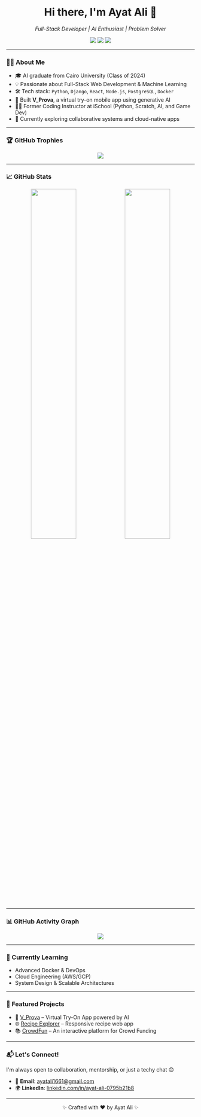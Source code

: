 <h1 align="center">Hi there, I'm Ayat Ali 👋</h1>

<p align="center">
  <i> Full-Stack Developer | AI Enthusiast | Problem Solver</i>
</p>

<p align="center">
  <a href="mailto:ayatali1661@gmail.com"><img src="https://img.shields.io/badge/email-D14836?style=for-the-badge&logo=gmail&logoColor=white"/></a>
  <a href="https://www.linkedin.com/in/ayat-ali-0795b21b8/"><img src="https://img.shields.io/badge/linkedin-0077B5?style=for-the-badge&logo=linkedin&logoColor=white"/></a>
  <a href="https://github.com/Ayat166"><img src="https://img.shields.io/github/followers/ayatali?label=Follow&style=social"/></a>
</p>

---

### 👩‍💻 About Me
- 🎓 AI graduate from Cairo University (Class of 2024)
- 💡 Passionate about Full-Stack Web Development & Machine Learning
- 🛠️ Tech stack: `Python`, `Django`, `React`, `Node.js`, `PostgreSQL`, `Docker`
- 📱 Built **V_Prova**, a virtual try-on mobile app using generative AI
- 👩‍🏫 Former Coding Instructor at iSchool (Python, Scratch, AI, and Game Dev)
- 🚀 Currently exploring collaborative systems and cloud-native apps

---

### 🏆 GitHub Trophies

<p align="center">
  <img src="https://github-profile-trophy.vercel.app/?username=ayatali&theme=gruvbox&no-frame=true&no-bg=true&margin-w=4"/>
</p>

---

### 📈 GitHub Stats

<p align="center">
  <img src="https://github-readme-stats.vercel.app/api?username=ayatali&show_icons=true&theme=tokyonight" width="49%"/>
  <img src="https://github-readme-streak-stats.herokuapp.com/?user=ayatali&theme=tokyonight" width="49%"/>
</p>

---

### 📊 GitHub Activity Graph

<p align="center">
  <img src="https://github-readme-activity-graph.vercel.app/graph?username=ayatali&theme=react-dark&area=true&hide_border=true"/>
</p>

---

### 🧠 Currently Learning
- Advanced Docker & DevOps
- Cloud Engineering (AWS/GCP)
- System Design & Scalable Architectures

---

### 🌟 Featured Projects
- 💅 [V_Prova](https://github.com/Ayat166/GP_BackEnd) – Virtual Try-On App powered by AI
- 🌐 [Recipe Explorer](https://github.com/EslamAsHhraf/Recipe-Frontend) – Responsive recipe web app
- 📚 [CrowdFun](https://github.com/Ayat166/Crowd_Funding_Frontend) – An interactive platform for Crowd Funding 

---

### 📬 Let's Connect!

I'm always open to collaboration, mentorship, or just a techy chat 😊

- 📧 **Email**: ayatali1661@gmail.com  
- 🌍 **LinkedIn**: [linkedin.com/in/ayat-ali-0795b21b8](https://www.linkedin.com/in/ayat-ali-0795b21b8/)

---

<p align="center">✨ Crafted with ❤️ by Ayat Ali ✨</p>

